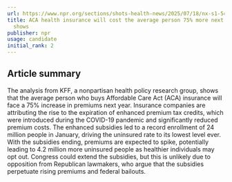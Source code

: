 ```yaml
---
url: https://www.npr.org/sections/shots-health-news/2025/07/18/nx-s1-5471281/aca-health-insurance-premiums-obamacare-bbb-kff
title: ACA health insurance will cost the average person 75% more next year, research
  shows
publisher: npr
usage: candidate
initial_rank: 2
---
```

## Article summary
The analysis from KFF, a nonpartisan health policy research group, shows that the average person who buys Affordable Care Act (ACA) insurance will face a 75% increase in premiums next year. Insurance companies are attributing the rise to the expiration of enhanced premium tax credits, which were introduced during the COVID-19 pandemic and significantly reduced premium costs. The enhanced subsidies led to a record enrollment of 24 million people in January, driving the uninsured rate to its lowest level ever. With the subsidies ending, premiums are expected to spike, potentially leading to 4.2 million more uninsured people as healthier individuals may opt out. Congress could extend the subsidies, but this is unlikely due to opposition from Republican lawmakers, who argue that the subsidies perpetuate rising premiums and federal bailouts.
